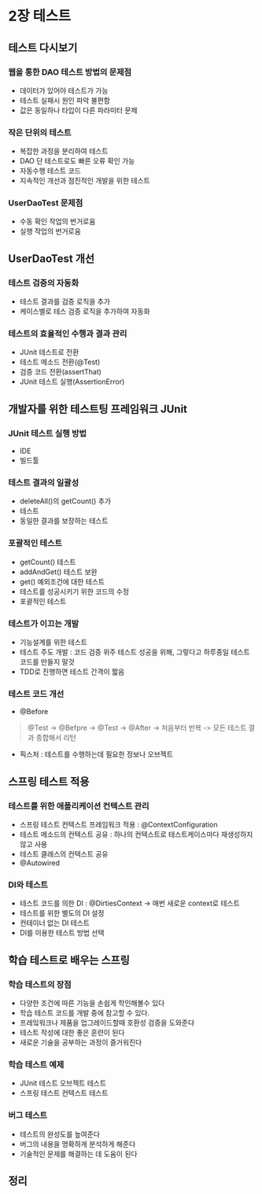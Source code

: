 # 2장 테스트
## 테스트 다시보기
### 웹을 통한 DAO 테스트 방법의 문제점
- 데이터가 있어야 테스트가 가능
- 테스트 실패시 원인 파악 불편함
- 값은 동일하나 타입이 다른 파라미터 문제
### 작은 단위의 테스트
- 복잡한 과정을 분리하여 테스트
- DAO 단 테스트로도 빠른 오류 확인 가능
- 자동수행 테스트 코드
- 지속적인 개선과 점진적인 개발을 위한 테스트
### UserDaoTest 문제점
- 수동 확인 작업의 번거로움
- 실행 작업의 번거로움
## UserDaoTest 개선
### 테스트 검증의 자동화
- 테스트 결과를 검증 로직을 추가
- 케이스별로 테스 검증 로직을 추가하여 자동화
### 테스트의 효율적인 수행과 결과 관리
- JUnit 테스트로 전환
- 테스트 메소드 전환(@Test)
- 검증 코드 전환(assertThat)
- JUnit 테스트 실행(AssertionError)
## 개발자를 위한 테스트팅 프레임워크 JUnit
### JUnit 테스트 실행 방법
- IDE
- 빌드툴
### 테스트 결과의 일괄성
- deleteAll()의 getCount() 추가
- 테스트
- 동일한 결과를 보장하는 테스트
### 포괄적인 테스트
- getCount() 테스트
- addAndGet() 테스트 보완
- get() 예외조건에 대한 테스트
- 테스트를 성공시키기 위한 코드의 수정
- 포괄적인 테스트
### 테스트가 이끄는 개발
- 기능설계를 위한 테스트
- 테스트 주도 개발 : 코드 검증 위주 테스트 성공을 위해, 그렇다고 하루종일 테스트 코드를 만들지 말것
- TDD로 진행하면 테스트 간격이 짧음
### 테스트 코드 개선
- @Before
> @Test -> @Befpre -> @Test -> @After -> 처음부터 반복 -> 모든 테스트 결과 종합해서 리턴
- 픽스처 : 테스트를 수행하는데 필요한 정보나 오브젝트
## 스프링 테스트 적용
### 테스트를 위한 애플리케이션 컨텍스트 관리
- 스프링 테스트 컨텍스트 프레임워크 적용 : @ContextConfiguration
- 테스트 메소드의 컨텍스트 공유 : 하나의 컨텍스트로 테스트케이스마다 재생성하지 않고 사용
- 테스트 클래스의 컨텍스트 공유
- @Autowired
### DI와 테스트
- 테스트 코드를 의한 DI : @DirtiesContext -> 매번 새로운 context로 테스트
- 테스트를 위한 별도의 DI 설정
- 컨테이너 없는 DI 테스트
- DI를 이용한 테스트 방법 선택
## 학습 테스트로 배우는 스프링
### 학습 테스트의 장점
- 다양한 조건에 따른 기능을 손쉽게 학인해볼수 있다
- 학습 테스트 코드를 개발 중에 참고할 수 있다.
- 프레잌워크나 제품을 업그레이드할때 호환성 검증을 도와준다
- 테스트 작성에 대한 좋은 훈련이 된다
- 새로운 기술을 공부하는 과정이 즐거워진다
### 학습 테스트 예제
- JUnit 테스트 오브젝트 테스트
- 스프링 테스트 컨텍스트 테스트
### 버그 테스트
- 테스트의 완성도를 높여준다
- 버그의 내용을 명확하게 분석하게 해준다
- 기술적인 문제를 해결하는 데 도움이 된다
## 정리





